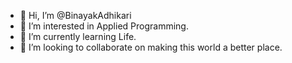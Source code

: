 - 👋 Hi, I’m @BinayakAdhikari
- 👀 I’m interested in Applied Programming.
- 🌱 I’m currently learning Life.
- 💞️ I’m looking to collaborate on making this world a better place.

<!---
BinayakAdhikari/BinayakAdhikari is a ✨ special ✨ repository because its `README.md` (this file) appears on your GitHub profile.
You can click the Preview link to take a look at your changes.
--->
